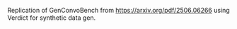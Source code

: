 Replication of GenConvoBench from https://arxiv.org/pdf/2506.06266 using Verdict for synthetic data gen.
